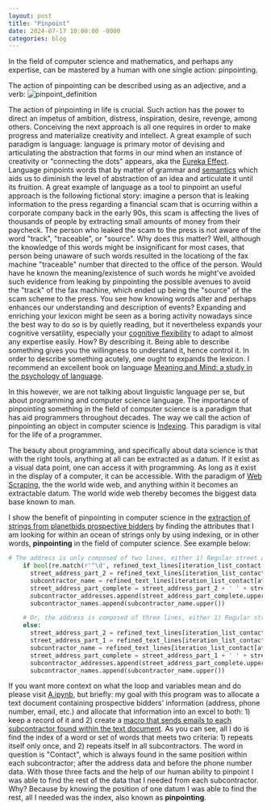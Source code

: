 ```yaml
---
layout: post
title: "Pinpoint"
date: 2024-07-17 10:00:00 -0000
categories: blog
---
```


In the field of computer science and mathematics, and perhaps any expertise, can be mastered by a human with one single action: pinpointing.

The action of pinpointing can be described using as an adjective, and a verb:
![pinpoint_definition](https://github.com/user-attachments/assets/6e2032d2-9d79-4a44-91b4-d3d6fe53e7c9)

The action of pinpointing in life is crucial. Such action has the power to direct an impetus of ambition, distress, inspiration,
desire, revenge, among others. Conceiving the next approach is all one requires in order to make progress and materialize creativity and
intellect. A great example of such paradigm is language: language is primary motor of devising and articulating the abstraction that forms in our mind
when an instance of creativity or "connecting the dots" appears, aka the [Eureka Effect](https://en.wikipedia.org/wiki/Eureka_effect). Language pinpoints
words that by matter of grammar and [semantics](https://en.wikipedia.org/wiki/Semantics) which aids us to diminish the level of abstraction of an idea
and articulate it until its fruition. A great example of language as a tool to pinpoint an useful approach is the following fictional story: imagine a person that is leaking information to the press
regarding a financial scam that is ocurring within a corporate company back in the early 90s, this scam is affecting the lives of thousands of people by extracting small amounts of money from
their paycheck. The person who leaked the scam to the press is not aware of the word "track", "traceable", or "source". Why does this matter? Well, although the knowledge of this words might be insignificant for most
cases, that person being unaware of such words resulted in the locationg of the fax machine "traceable" number that directed to the office of the person. Would have he known the meaning/existence of such words he might've avoided such evidence from leaking by pinpointing the possible avenues to avoid the "track" of the fax machine, which ended up being the "source" of the scam scheme to the press. You see how knowing words alter and perhaps enhances our understanding and description of events? Expanding and enriching your lexicon might be seen as a boring activity nowadays since the best way to do so is by quietly reading, but it nevertheless expands your cognitive versatility, especially your [cognitive flexibility](https://en.wikipedia.org/wiki/Cognitive_flexibility) to adapt to almost any expertise easily. How? By describing it. Being able to describe something gives you the willingness to understand it, hence control it. In order to describe something acutely, one ought to expands the lexicon.
I recommend an excellent book on language [Meaning and Mind: a study in the psychology of language](https://www.amazon.com/Meaning-Mind-Study-Psychology-Language/dp/B00113B8FQ).

In this however, we are not talking about linguistic language per se, but about programming and computer science language. The importance of pinpointing something
in the field of computer science is a paradigm that has aid programmers throughout decades. The way we call the action of pinpointing an object in computer science is
[Indexing](https://pandas.pydata.org/docs/user_guide/indexing.html). This paradigm is vital for the life of a programmer. 

The beauty about programming, and specifically about data science is that with the right tools, anything at all can be extracted as a datum. 
If it exist as a visual data point, one can access it with programming. As long as it exist in the display of a computer, it can be accessible. With the paradigm of [Web Scraping](https://en.wikipedia.org/wiki/Web_scraping), the the world wide web, and anything within it becomes an extractable datum. The world wide web thereby becomes the biggest data base known to man.

I show the benefit of pinpointing in computer science in the [extraction of strings from planetbids prospective bidders](https://github.com/DamiamAlfaro/Earth-Prototypes/blob/main/Europe/Text_Strings/A.ipynb) by finding the attributes that I am looking for within an ocean of strings only by using indexing, or in other words, **pinpointing** in the field of computer science. See example below:

```python
# The address is only composed of two lines, either 1) Regular street address (e.g. 123 StreetName) and 2) the remaining address line (Municipality, State Zip Code)
    if bool(re.match(r'^\d', refined_text_lines[iteration_list_contact[attribute_iteration]-2])) == True or refined_text_lines[iteration_list_contact[attribute_iteration]-2].startswith(("PO","P O","P.O","P.O.")):
      street_address_part_2 = refined_text_lines[iteration_list_contact[attribute_iteration]-2]
      subcontractor_name = refined_text_lines[iteration_list_contact[attribute_iteration]-3]
      street_address_part_complete = street_address_part_2 + ' ' + street_address_part_final
      subcontractor_addresses.append(street_address_part_complete.upper())
      subcontractor_names.append(subcontractor_name.upper())

    # Or, the address is composed of three lines, either 1) Regular street address (e.g. 123 StreetName), 2) a Suite or Apartment number (e.g. STE 2) and 3) the remaining address line (i.e. Municipality, State Zip Code)
    else:
      street_address_part_2 = refined_text_lines[iteration_list_contact[attribute_iteration]-2]
      street_address_part_1 = refined_text_lines[iteration_list_contact[attribute_iteration]-3]
      subcontractor_name = refined_text_lines[iteration_list_contact[attribute_iteration]-4]
      street_address_part_complete = street_address_part_1 + ' ' + street_address_part_2 + ' ' + street_address_part_final
      subcontractor_addresses.append(street_address_part_complete.upper())
      subcontractor_names.append(subcontractor_name.upper())
```

If you want more context on what the loop and variables mean and do please visit [A.ipynb](https://github.com/DamiamAlfaro/Earth-Prototypes/blob/main/Europe/Text_Strings/A.ipynb), but briefly: my goal with this program was to allocate a text document containing prospective bidders' information (address, phone number, email, etc.) and allocate that information into an excel to both: 1) keep a record of it and 2) create a [macro that sends emails to each subcontractor found within the text document](https://github.com/DamiamAlfaro/Earth-Prototypes/blob/main/Asia/AutomationMacros/A_A.bas). As you can see, all I do is find the index of a word or set of words that meets two criteria: 1) repeats itself only once, and 2) repeats itself in all subcontractors. The word in question is "Contact", which is always found in the same position within each subcontractor; after the address data and before the phone number data. With those three facts and the help of our human ability to pinpoint I was able to find the rest of the data that I needed from each subcontractor. Why? Because by knowing the position of one datum I was able to find the rest, all I needed was the index, also known as **pinpointing**.
